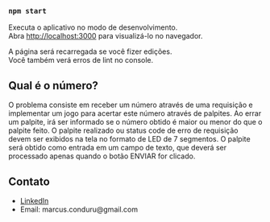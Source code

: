 ### `npm start`

Executa o aplicativo no modo de desenvolvimento.\
Abra [http://localhost:3000](http://localhost:3000) para visualizá-lo no navegador.

A página será recarregada se você fizer edições.\
Você também verá erros de lint no console.

<h2>Qual é o número?</h2>
<p>O problema consiste em receber um número através de uma requisição e implementar
um jogo para acertar este número através de palpites. Ao errar um palpite, irá ser informado se
o número obtido é maior ou menor do que o palpite feito. O palpite realizado ou status code de
erro de requisição devem ser exibidos na tela no formato de LED de 7 segmentos. O palpite
será obtido como entrada em um campo de texto, que deverá ser processado apenas quando o
botão ENVIAR for clicado.</p>

<h2>Contato</h2>
<ul>
    <li><a href="https://www.linkedin.com/in/marcus-vinicius-pinheiro-conduru/" target="_blank">LinkedIn</a> </li>
    <li>Email: marcus.conduru@gmail.com</li>
</ul>

